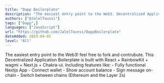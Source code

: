 ```yaml
---
title: "Dapp Boilerplate"
description: "The easiest entry point to the Web3. Decentralized Application Boilerplate using Next.js, RainbowKit, Wagmi and Chakra-ui"
authors: ["@JalelTounsi"]
tags: ["Dapp",]
languages: ["JavaScript"]
url: "https://github.com/JalelTounsi/DappBoilerplate"
dateAdded: 2023-04-05
level: "All"
---
```


The easiest entry point to the Web3!
feel free to fork and contrubute.
This Decentralized Application Boilerplate is built with React + RainbowKit + wagmi + Next.js + Chakra-ui.
Including features like:
    - Fully functional Nextjs App
    - Connect wallet
    - Show account balance
    - Sign message on-chain
    - Switch between chains (Ethereum and the Layer 2s)
